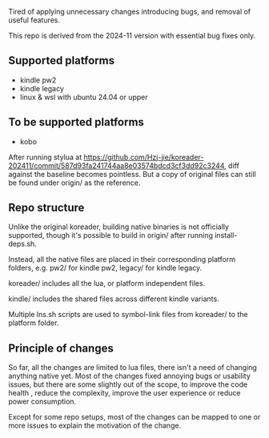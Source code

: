 Tired of applying unnecessary changes introducing bugs, and removal of useful
features.

This repo is derived from the 2024-11 version with essential bug fixes only.

## Supported platforms
- kindle pw2
- kindle legacy
- linux & wsl with ubuntu 24.04 or upper

## To be supported platforms
- kobo

After running stylua at
https://github.com/Hzj-jie/koreader-202411/commit/587d93fa241744aa8e03574bdcd3cf3dd92c3244,
diff against the baseline becomes pointless. But a copy of original files can
still be found under origin/ as the reference.

## Repo structure

Unlike the original koreader, building native binaries is not officially
supported, though it's possible to build in origin/ after running
install-deps.sh.

Instead, all the native files are placed in their corresponding platform
folders, e.g. pw2/ for kindle pw2, legacy/ for kindle legacy.

koreader/ includes all the lua, or platform independent files.

kindle/ includes the shared files across different kindle variants.

Multiple lns.sh scripts are used to symbol-link files from koreader/ to the
platform folder.

## Principle of changes

So far, all the changes are limited to lua files, there isn't a need of changing
anything native yet. Most of the changes fixed annoying bugs or usability
issues, but there are some slightly out of the scope, to improve the code health
, reduce the complexity, improve the user experience or reduce power
consumption.

Except for some repo setups, most of the changes can be mapped to one or more
issues to explain the motivation of the change.
